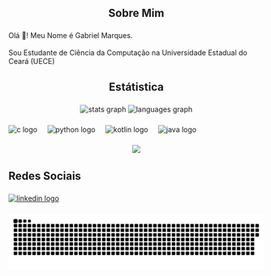 <h2 align="center">Sobre Mim</h2>

###

<p align="left">Olá 👋! Meu Nome é Gabriel Marques.<br><br>Sou Estudante de Ciência da Computação na Universidade Estadual do Ceará (UECE)</p>

###

<h2 align="center">Estátistica</h2>

###

<div align="center">
  <img src="https://github-readme-stats.vercel.app/api?username=Gabriel-marques-araujo&hide_title=false&hide_rank=false&show_icons=true&include_all_commits=true&count_private=true&disable_animations=false&theme=dracula&locale=en&hide_border=false&order=1" height="150" alt="stats graph"  />
  <img src="https://github-readme-stats.vercel.app/api/top-langs?username=Gabriel-marques-araujo&locale=en&hide_title=false&layout=compact&card_width=320&langs_count=5&theme=dracula&hide_border=false&order=2" height="150" alt="languages graph"  />
</div>

###

<div align="left">
  <img src="https://cdn.jsdelivr.net/gh/devicons/devicon/icons/c/c-original.svg" height="40" alt="c logo"  />
  <img width="12" />
  <img src="https://cdn.jsdelivr.net/gh/devicons/devicon/icons/python/python-original.svg" height="40" alt="python logo"  />
  <img width="12" />
  <img src="https://cdn.jsdelivr.net/gh/devicons/devicon/icons/kotlin/kotlin-original.svg" height="40" alt="kotlin logo"  />
  <img width="12" />
  <img src="https://cdn.jsdelivr.net/gh/devicons/devicon/icons/java/java-original.svg" height="40" alt="java logo"  />
</div>

###

<div align="center">
  <img height="200" src="https://i.giphy.com/media/v1.Y2lkPTc5MGI3NjExODB3Z2JuY2Zqbzc3MWVpeXR6MDd2dGt3bmYyMzJqMzhweHNmYXhyZyZlcD12MV9pbnRlcm5hbF9naWZfYnlfaWQmY3Q9Zw/2IudUHdI075HL02Pkk/giphy.gif"  />
</div>

<h2 align="left">Redes Sociais</h2>

###

<div align="left">
  <a href="https://www.linkedin.com/in/gabriel-marques-61bb42163/" target="_blank" rel="noopener noreferrer">
    <img src="https://raw.githubusercontent.com/maurodesouza/profile-readme-generator/master/src/assets/icons/social/linkedin/default.svg" width="52" height="40" alt="linkedin logo" />
  </a>
</div>


###

<img src="https://raw.githubusercontent.com/Gabriel-marques-araujo/Gabriel-marques-araujo/output/snake.svg" alt="Snake animation" />

###

<br clear="both">



###
